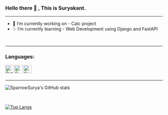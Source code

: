 ### Hello there 👋 , This is Suryakant.

---

+ 🌟 I’m currently working on - Calc project
+ ✨ I’m currently learning - Web Development using Django and FastAPI

<br/>

---

### Languages: 

<img align="left" alt="Python" width="26px" src="https://upload.wikimedia.org/wikipedia/commons/thumb/c/c3/Python-logo-notext.svg/110px-Python-logo-notext.svg.png" />
<img align="left" alt="C" width="26px" src="https://upload.wikimedia.org/wikipedia/commons/thumb/1/18/C_Programming_Language.svg/695px-C_Programming_Language.svg.png" />
<img align="left" alt="C++" width="26px" src="https://upload.wikimedia.org/wikipedia/commons/thumb/1/18/ISO_C%2B%2B_Logo.svg/1822px-ISO_C%2B%2B_Logo.svg.png" />

<br/>
<br/>

---

![SparrowSurya's GitHub stats](https://github-readme-stats.vercel.app/api?username=SparrowSurya&show_icons=true&theme=tokyonight)

<br />

[![Top Langs](https://github-readme-stats.vercel.app/api/top-langs/?username=SparrowSurya&layout=compact)](https://github.com/SparrowSurya/github-readme-stats)

<!--
**SparrowSurya/SparrowSurya** is a ✨ _special_ ✨ repository because its `README.md` (this file) appears on your GitHub profile.

Here are some ideas to get you started:

- 🔭 I’m currently working on ...
- 🌱 I’m currently learning ...
- 👯 I’m looking to collaborate on ...
- 🤔 I’m looking for help with ...
- 💬 Ask me about ...
- 📫 How to reach me: ...
- 😄 Pronouns: ...
- ⚡ Fun fact: ...
-->
